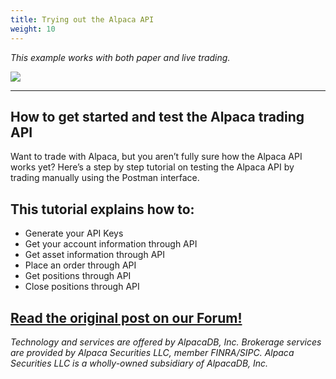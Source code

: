 ```yaml
---
title: Trying out the Alpaca API
weight: 10
---
```

*This example works with both paper and live trading.*

<a href="https://forum.alpaca.markets/t/manually-trading-stocks-using-postman-and-the-alpaca-api/166"><img src="https://cdn-images-1.medium.com/max/800/1*lbZJXnDJeJyN28azSF8fXg.png"></a>


---
## How to get started and test the Alpaca trading API
Want to trade with Alpaca, but you aren’t fully sure how the Alpaca API works yet? Here’s a step by step tutorial on testing the Alpaca API by trading manually using the Postman interface.

## This tutorial explains how to:
* Generate your API Keys
* Get your account information through API
* Get asset information through API
* Place an order through API
* Get positions through API
* Close positions through API

[Read the original post on our Forum!](https://forum.alpaca.markets/t/manually-trading-stocks-using-postman-and-the-alpaca-api/166)
---

*Technology and services are offered by AlpacaDB, Inc. Brokerage services are provided by Alpaca Securities LLC, member FINRA/SIPC. Alpaca Securities LLC is a wholly-owned subsidiary of AlpacaDB, Inc.*
